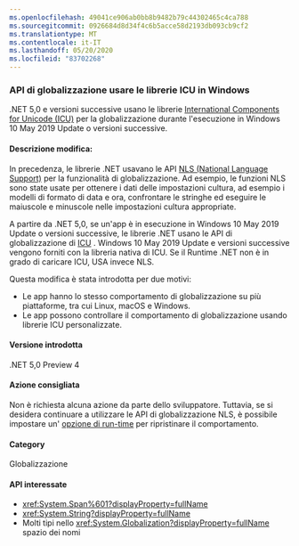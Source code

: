 ```yaml
---
ms.openlocfilehash: 49041ce906ab0bb8b9482b79c44302465c4ca788
ms.sourcegitcommit: 0926684d8d34f4c6b5acce58d2193db093cb9cf2
ms.translationtype: MT
ms.contentlocale: it-IT
ms.lasthandoff: 05/20/2020
ms.locfileid: "83702268"
---
```

### <a name="globalization-apis-use-icu-libraries-on-windows"></a>API di globalizzazione usare le librerie ICU in Windows

.NET 5,0 e versioni successive usano le librerie [International Components for Unicode (ICU)](http://site.icu-project.org/home) per la globalizzazione durante l'esecuzione in Windows 10 May 2019 Update o versioni successive.

#### <a name="change-description"></a>Descrizione modifica:

In precedenza, le librerie .NET usavano le API [NLS (National Language Support)](/windows/win32/intl/national-language-support) per la funzionalità di globalizzazione. Ad esempio, le funzioni NLS sono state usate per ottenere i dati delle impostazioni cultura, ad esempio i modelli di formato di data e ora, confrontare le stringhe ed eseguire le maiuscole e minuscole nelle impostazioni cultura appropriate.

A partire da .NET 5,0, se un'app è in esecuzione in Windows 10 May 2019 Update o versioni successive, le librerie .NET usano le API di globalizzazione di [ICU](http://site.icu-project.org/home) . Windows 10 May 2019 Update e versioni successive vengono forniti con la libreria nativa di ICU. Se il Runtime .NET non è in grado di caricare ICU, USA invece NLS.

Questa modifica è stata introdotta per due motivi:

- Le app hanno lo stesso comportamento di globalizzazione su più piattaforme, tra cui Linux, macOS e Windows.
- Le app possono controllare il comportamento di globalizzazione usando librerie ICU personalizzate.

#### <a name="version-introduced"></a>Versione introdotta

.NET 5,0 Preview 4

#### <a name="recommended-action"></a>Azione consigliata

Non è richiesta alcuna azione da parte dello sviluppatore. Tuttavia, se si desidera continuare a utilizzare le API di globalizzazione NLS, è possibile impostare un' [opzione di run-time](../../../../docs/core/run-time-config/globalization.md#nls) per ripristinare il comportamento.

#### <a name="category"></a>Category

Globalizzazione

#### <a name="affected-apis"></a>API interessate

- <xref:System.Span%601?displayProperty=fullName>
- <xref:System.String?displayProperty=fullName>
- Molti tipi nello <xref:System.Globalization?displayProperty=fullName> spazio dei nomi

<!--

#### Affected APIs

- `T:System.Span%601`
- `T:System.String`
- `N:System.Globalization`

-->
